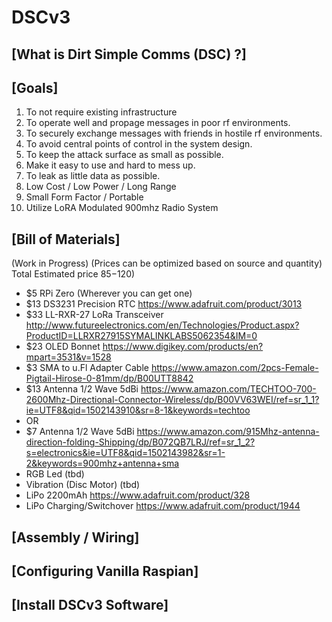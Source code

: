 # DSCv3

[What is Dirt Simple Comms (DSC) ?]
------------------

[Goals]
----------------
 1. To not require existing infrastructure
 2. To operate well and propage messages in poor rf environments.
 3. To securely exchange messages with friends in hostile rf environments. 
 4. To avoid central points of control in the system design.
 5. To keep the attack surface as small as possible.
 6. Make it easy to use and hard to mess up.
 7. To leak as little data as possible.
 8. Low Cost / Low Power / Long Range
 9. Small Form Factor / Portable
 10. Utilize LoRA Modulated 900mhz Radio System

[Bill of Materials]
------------------
(Work in Progress)
(Prices can be optimized based on source and quantity)
Total Estimated price $85-$120)

* $5 RPi Zero (Wherever you can get one)
* $13 DS3231 Precision RTC https://www.adafruit.com/product/3013
* $33 LL-RXR-27 LoRa Transceiver http://www.futureelectronics.com/en/Technologies/Product.aspx?ProductID=LLRXR27915SYMALINKLABS5062354&IM=0
* $23 OLED Bonnet https://www.digikey.com/products/en?mpart=3531&v=1528
* $3 SMA to u.Fl Adapter Cable https://www.amazon.com/2pcs-Female-Pigtail-Hirose-0-81mm/dp/B00UTT8842
* $13 Antenna 1/2 Wave 5dBi https://www.amazon.com/TECHTOO-700-2600Mhz-Directional-Connector-Wireless/dp/B00VV63WEI/ref=sr_1_1?ie=UTF8&qid=1502143910&sr=8-1&keywords=techtoo
* OR
* $7 Antenna 1/2 Wave 5dBi https://www.amazon.com/915Mhz-antenna-direction-folding-Shipping/dp/B072QB7LRJ/ref=sr_1_2?s=electronics&ie=UTF8&qid=1502143982&sr=1-2&keywords=900mhz+antenna+sma
* RGB Led (tbd)
* Vibration (Disc Motor) (tbd)
* LiPo 2200mAh https://www.adafruit.com/product/328
* LiPo Charging/Switchover https://www.adafruit.com/product/1944

[Assembly / Wiring]
------------------

[Configuring Vanilla Raspian]
------------------

[Install DSCv3 Software]
------------------
